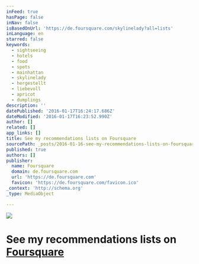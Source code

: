 ```yaml
---
inFeed: true
hasPage: false
inNav: false
isBasedOnUrl: 'https://de.foursquare.com/skylinelady?all=lists'
inLanguage: en
starred: false
keywords:
  - sightseeing
  - hotels
  - food
  - spots
  - mainhattan
  - skylinelady
  - hergestellt
  - liebevoll
  - apricot
  - dumplings
description: ''
datePublished: '2016-01-17T16:24:17.686Z'
dateModified: '2016-01-17T16:23:52.990Z'
author: []
related: []
app_links: []
title: See my recommendations lists on Foursquare
sourcePath: _posts/2016-01-16-see-my-recommendations-lists-on-foursquare.md
published: true
authors: []
publisher:
  name: Foursquare
  domain: de.foursquare.com
  url: 'https://de.foursquare.com'
  favicon: 'https://de.foursquare.com/favicon.ico'
_context: 'http://schema.org'
_type: MediaObject

---
```

![](https://s3-us-west-2.amazonaws.com/the-grid-img/p/4c05d5a07e55a4fd814a42805dba24cee304314f.gif)

# See my recommendations lists on [Foursquare][0]

[0]: https://de.foursquare.com/skylinelady